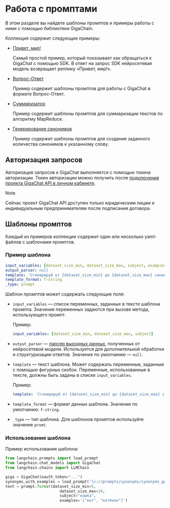 # Работа с промптами

В этом разделе вы найдете шаблоны промптов и примеры работы с ними с помощью библиотеки GigaChain.

Коллекция содержит следующие примеры:

- [Привет, мир!](hello_world/README.md)

  Самый простой пример, который показывает как обращаться к GigaChat с помощью SDK. В ответ на запрос SDK нейросетевая модель возвращает реплику «Привет, мир!».

- [Вопрос-Ответ](qna/README.md)

  Пример содержит шаблоны промптов для работы с GigaChat в формате Вопрос-Ответ.

- [Суммаризатор](summarize/map_reduce/README.md)

  Пример содержит шаблоны промптов для суммаризации текстов по алгоритму MapReduce.

- [Генерирование синонимов](synonyms/README.md)

  Пример содержит шаблоны промптов для создания заданного количества синонимов к указанному слову.

## Авторизация запросов

Авторизация запросов к GigaChat выполняется с помощью токена авторизации. Токен авторизации можно получить после [подключения проекта GigaChat API в личном кабинете](https://developers.sber.ru/docs/ru/gigachat/api/integration).

> [!NOTE]
> Сейчас проект GigaChat API доступен только юридическим лицам и индивидуальным предпринимателям после подписания договора.

## Шаблоны промптов

Каждый из примеров коллекции содержит один или несколько yaml-файлов с шаблонами промптов.

### Пример шаблона

```yaml
input_variables: [dataset_size_min, dataset_size_max, subject, examples]
output_parser: null
template: 'Сгенерируй от {dataset_size_min} до {dataset_size_max} синонимов для слова "{subject}". Примеры фраз: {examples}. Результат верни в формате JSON-списка без каких либо пояснений, например, ["синоним1", "синоним2", "синоним3", "синоним4"]. Не повторяй фразы из примера и не дублируй фразы.'
template_format: f-string
_type: prompt
```

Шаблон промптов может содержать следующие поля:

- `input_variables` — список переменных, заданных в тексте шаблона промпта. Значения переменных задаются при вызове метода, использующего промпт.

  Пример:

  ```yaml
  input_variables: [dataset_size_min, dataset_size_max, subject]
  ```

- `output_parser` — [парсер выходных данных](https://github.com/ai-forever/gigachain/blob/master/docs/docs_skeleton/docs/modules/model_io/output_parsers/index.mdx), полученных от нейросетевой модели. Используется для дополнительной обработки и структуризации ответов. Значение по умолчанию — `null`.

- `template` — текст шаблона. Может содержать переменные, заданные с помощью фигурных скобок. Переменные, использованные в тексте, должны быть заданы в списке `input_variables`.
  
  Пример:

  ```yaml
  template: 'Сгенерируй от {dataset_size_min} до {dataset_size_max} синонимов для слова "{subject}".'
  ```

- `template_format` — формат данных шаблона. Значение по умолчанию: `f-string`.
- `_type` — тип шаблона. Для шаблонов промптов используйте значение `promt`.

### Использование шаблона

Пример использования шаблона:

```python
from langchain.prompts import load_prompt
from langchain.chat_models import GigaChat
from langchain.chains import LLMChain

giga = GigaChat(oauth_token="...")
synonyms_with_examples = load_prompt('lc://prompts/synonyms/synonyms_generation_with_examples.yaml')
text = prompt.format(dataset_size_min=5,
                        dataset_size_max=10,
                        subject="кошка",
                        examples='["кот", "котёнок"]')
```